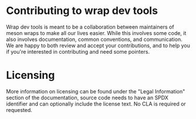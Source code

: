 # Contributing to wrap dev tools

Wrap dev tools is meant to be a collaboration between maintainers of
meson wraps to make all our lives easier. While this involves some
code, it also involves documentation, common conventions, and
communication. We are happy to both review and accept your
contributions, and to help you if you're interested in contributing
and need some pointers.

# Licensing

More information on licensing can be found under the "Legal Information"
section of the documentation, source code needs to have an SPDX identifier and
can optionally include the license text. No CLA is required or requested.
